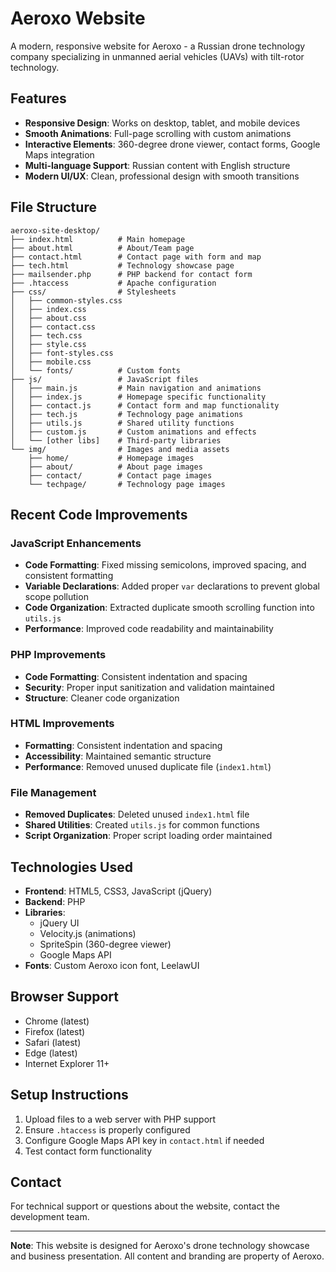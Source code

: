 # Aeroxo Website

A modern, responsive website for Aeroxo - a Russian drone technology company specializing in unmanned aerial vehicles (UAVs) with tilt-rotor technology.

## Features

- **Responsive Design**: Works on desktop, tablet, and mobile devices
- **Smooth Animations**: Full-page scrolling with custom animations
- **Interactive Elements**: 360-degree drone viewer, contact forms, Google Maps integration
- **Multi-language Support**: Russian content with English structure
- **Modern UI/UX**: Clean, professional design with smooth transitions

## File Structure

```
aeroxo-site-desktop/
├── index.html          # Main homepage
├── about.html          # About/Team page
├── contact.html        # Contact page with form and map
├── tech.html           # Technology showcase page
├── mailsender.php      # PHP backend for contact form
├── .htaccess           # Apache configuration
├── css/                # Stylesheets
│   ├── common-styles.css
│   ├── index.css
│   ├── about.css
│   ├── contact.css
│   ├── tech.css
│   ├── style.css
│   ├── font-styles.css
│   ├── mobile.css
│   └── fonts/          # Custom fonts
├── js/                 # JavaScript files
│   ├── main.js         # Main navigation and animations
│   ├── index.js        # Homepage specific functionality
│   ├── contact.js      # Contact form and map functionality
│   ├── tech.js         # Technology page animations
│   ├── utils.js        # Shared utility functions
│   ├── custom.js       # Custom animations and effects
│   └── [other libs]    # Third-party libraries
└── img/                # Images and media assets
    ├── home/           # Homepage images
    ├── about/          # About page images
    ├── contact/        # Contact page images
    └── techpage/       # Technology page images
```

## Recent Code Improvements

### JavaScript Enhancements
- **Code Formatting**: Fixed missing semicolons, improved spacing, and consistent formatting
- **Variable Declarations**: Added proper `var` declarations to prevent global scope pollution
- **Code Organization**: Extracted duplicate smooth scrolling function into `utils.js`
- **Performance**: Improved code readability and maintainability

### PHP Improvements
- **Code Formatting**: Consistent indentation and spacing
- **Security**: Proper input sanitization and validation maintained
- **Structure**: Cleaner code organization

### HTML Improvements
- **Formatting**: Consistent indentation and spacing
- **Accessibility**: Maintained semantic structure
- **Performance**: Removed unused duplicate file (`index1.html`)

### File Management
- **Removed Duplicates**: Deleted unused `index1.html` file
- **Shared Utilities**: Created `utils.js` for common functions
- **Script Organization**: Proper script loading order maintained

## Technologies Used

- **Frontend**: HTML5, CSS3, JavaScript (jQuery)
- **Backend**: PHP
- **Libraries**: 
  - jQuery UI
  - Velocity.js (animations)
  - SpriteSpin (360-degree viewer)
  - Google Maps API
- **Fonts**: Custom Aeroxo icon font, LeelawUI

## Browser Support

- Chrome (latest)
- Firefox (latest)
- Safari (latest)
- Edge (latest)
- Internet Explorer 11+

## Setup Instructions

1. Upload files to a web server with PHP support
2. Ensure `.htaccess` is properly configured
3. Configure Google Maps API key in `contact.html` if needed
4. Test contact form functionality

## Contact

For technical support or questions about the website, contact the development team.

---

**Note**: This website is designed for Aeroxo's drone technology showcase and business presentation. All content and branding are property of Aeroxo.
 
